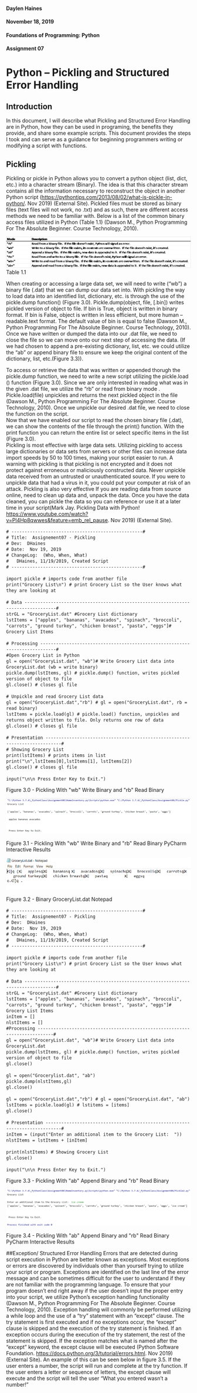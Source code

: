 #### Daylen Haines
#### November 18, 2019
#### Foundations of Programming:  Python
#### Assignment 07

# Python – Pickling and Structured Error Handling

## Introduction
In this document, I will describe what Pickling and Structured Error Handling are in Python, how they can be used in programing, the benefits they provide, and share some example scripts.  This document provides the steps I took and can serve as a guidance for beginning programmers writing or modifying a script with functions.  

## Pickling
Pickling or pickle in Python allows you to convert a python object (list, dict, etc.) into a character stream (Binary).  The idea is that this character stream contains all the information necessary to reconstruct the object in another Python script (https://pythontips.com/2013/08/02/what-is-pickle-in-python/. Nov 2019) (External Site).  Pickled files must be stored as binary files (text files will not work, no .txt) and as such, there are different access methods we need to be familiar with.  Below is a list of the common binary access files utilized in Python (Table 1.1) (Dawson M., Python Programming For The Absolute Beginner. Course Technology, 2010).  

![Table1.1](https://github.com/dhaines44/ITFnd100-Mod07/blob/master/docs/Table1.1-Assignment07.png "Table 1.1")
Table 1.1
                                                      
When creating or accessing a large data set, we will need to write (“wb”) a binary file (.dat) that we can dump our data set into.  With pickling the way to load data into an identified list, dictionary, etc. is through the use of the pickle.dump function() (Figure 3.0).  Pickle.dump(object, file, [.bin]) writes pickled version of object to file. If bin is True, object is written in binary format.  If bin is False, object is written in less efficient, but more human –readable.text format.  The default value of bin is equal to false (Dawson M., Python Programming For The Absolute Beginner. Course Technology, 2010).  Once we have written or dumped the data into our .dat file, we need to close the file so we can move onto our next step of accessing the data. (If we had chosen to append a pre-existing dictionary, list, etc. we could utilize the “ab” or append binary file to ensure we keep the original content of the dictionary, list, etc.(Figure 3.3)).

To access or retrieve the data that was written or appended thorugh the pickle.dump function, we need to write a new script utilizing the pickle.load () function (Figure 3.0). Since we are only interested in reading what was in the given .dat file, we utilize the “rb” or read from binary mode .  Pickle.load(file) unpickles and returns the next pickled object in the file (Dawson M., Python Programming For The Absolute Beginner. Course Technology, 2010).  Once we unpickle our desired .dat file, we need to close the function on the script.  
Now that we have enabled our script to read the chosen binary file (.dat), we can show the contents of the file through the print() function.  With the print function you can return the entire list or select specific items in the list (Figure 3.0).  
 Pickling is most effective with large data sets.  Utilizing pickling to access large dictionaries or data sets from servers or other files can increase data import speeds by 50 to 100 times, making your script easier to run.  A warning with pickling is that pickling is not encrypted and it does not protect against erroneous or maliciously constructed data.  Never unpickle data received from an untrusted or unauthenticated source.  If you were to unpickle data that had a virus in it, you could put your computer at risk of an attack.  Pickling is also very effective If you are reading data from source online, need to clean up data and, unpack the data.  Once you have the data cleaned, you can pickle the data so you can reference or use it at a later time in your script(Mark Jay. Pickling Data with Python! https://www.youtube.com/watch?v=Pl4Hp8qwwes&feature=emb_rel_pause. Nov 2019) (External Site).
```
# --------------------------------------------------#
# Title:  Assignement07 - Pickling
# Dev:  DHaines
# Date:  Nov 19, 2019
# ChangeLog:  (Who, When, What)
#   DHaines, 11/19/2019, Created Script
# --------------------------------------------------#

import pickle # imports code from another file
print("Grocery List\n") # print Grocery List so the User knows what they are looking at

# Data ----------------------------------------------------------------------------------#
strGL = "GroceryList.dat" #Grocery List dictionary
lstItems = ["apples", "bananas", "avacados", "spinach", "broccoli", "carrots", "ground turkey", "chicken breast", "pasta", "eggs"]# Grocery List Items

# Processing ----------------------------------------------------------------------------#
#Open Grocery List in Python
gl = open("GroceryList.dat", "wb")# Write Grocery List data into GroceryList.dat (wb = write binary)
pickle.dump(lstItems, gl) # pickle.dump() function, writes pickled version of object to file
gl.close() # closes gl file

# Unpickle and read Grocery List data
gl = open("GroceryList.dat","rb") # gl = open("GroceryList.dat", rb = read binary)
lstItems = pickle.load(gl) # pickle.load() function, unpickles and returns object written to file. Only returns one row of data
gl.close() # closes gl file

# Presentation ----------------------------------------------------------------------------#
# Showing Grocery List
print(lstItems) # prints items in list
print("\n",lstItems[0],lstItems[1], lstItems[2])
gl.close() # closes gl file

input("\n\n Press Enter Key to Exit.")
```
Figure 3.0 - Pickling With "wb" Write Binary and "rb" Read Binary


![Figure 3.1](https://github.com/dhaines44/ITFnd100-Mod07/blob/master/docs/Figure3.1-Assignment07.png "Figure 3.1")

Figure 3.1 - Pickling With "wb" Write Binary and "rb" Read Binary PyCharm Interactive Results

![Figure 3.2](https://github.com/dhaines44/ITFnd100-Mod07/blob/master/docs/Figure3.2-Assignment07.png "Figure 3.2")

Figure 3.2 - Binary GroceryList.dat Notepad

```
# --------------------------------------------------#
# Title:  Assignement07 - Pickling
# Dev:  DHaines
# Date:  Nov 19, 2019
# ChangeLog:  (Who, When, What)
#   DHaines, 11/19/2019, Created Script
# --------------------------------------------------#

import pickle # imports code from another file
print("Grocery List\n") # print Grocery List so the User knows what they are looking at

# Data ----------------------------------------------------------------------------------#
strGL = "GroceryList.dat" #Grocery List dictionary
lstItems = ["apples", "bananas", "avacados", "spinach", "broccoli", "carrots", "ground turkey", "chicken breast", "pasta", "eggs"]# Grocery List Items
inItem = []
nlstItems = []
#Processing ----------------------------------------------------------------------------#
gl = open("GroceryList.dat", "wb")# Write Grocery List data into GroceryList.dat
pickle.dump(lstItems, gl) # pickle.dump() function, writes pickled version of object to file
gl.close()

gl = open("Grocerylist.dat", "ab")
pickle.dump(nlstItems,gl)
gl.close()

gl = open("GroceryList.dat","rb") # gl = open("GroceryList.dat", "ab")
lstItems = pickle.load(gl) # lstitems = [items]
gl.close()

# Presentation ----------------------------------------------------------------------------#
inItem = (input("Enter an additional item to the Grocery List:  "))
nlstItems = lstItems + [inItem]

print(nlstItems) # Showing Grocery List
gl.close()

input("\n\n Press Enter Key to Exit.")
```
Figure 3.3 - Pickling With "ab" Append Binary and "rb" Read Binary

![Figure 3.4](https://github.com/dhaines44/ITFnd100-Mod07/blob/master/docs/Figure3.4-Assignment07.png "Figure 3.4")

Figure 3.4 - Pickling With "ab" Append Binary and "rb" Read Binary PyCharm Interactive Results

##Exception/ Structured Error Handling
Errors that are detected during script execution in Python are better known as exceptions.  Most exceptions or errors are discovered by individuals other than yourself trying to utilize your script or program.  Exceptions are identified on the last line of the error message and can be sometimes difficult for the user to understand if they are not familiar with the programming language.  To ensure that your program doesn’t end right away if the user doesn’t input the proper entry into your script, we utilize Python’s exception handling functionality (Dawson M., Python Programming For The Absolute Beginner. Course Technology, 2010).  Exception handling will commonly be performed utilizing a while loop and the use of a “try” statement with an “except” clause.  The try statement is first executed and if no exceptions occur, the “except” clause is skipped and the execution of the try statement is finished.  If an exception occurs during the execution of the try statement, the rest of the statement is skipped.  If the exception matches what is named after the “except” keyword, the except clause will be executed (Python Software Foundation. https://docs.python.org/3/tutorial/errors.html. Nov 2019)(External Site). An example of this can be seen below in figure 3.5.  If the user enters a number, the script will run and complete at the try function.  If the user enters a letter or sequence of letters, the except clause will execute and the script will tell the user “What you entered wasn’t a number!”
